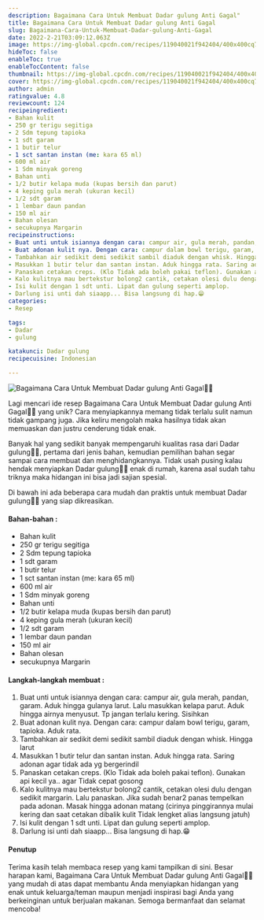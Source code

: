 ```yaml
---
description: Bagaimana Cara Untuk Membuat Dadar gulung Anti Gagal"
title: Bagaimana Cara Untuk Membuat Dadar gulung Anti Gagal
slug: Bagaimana-Cara-Untuk-Membuat-Dadar-gulung-Anti-Gagal
date: 2022-2-21T03:09:12.063Z
image: https://img-global.cpcdn.com/recipes/119040021f942404/400x400cq70/photo.jpg
hideToc: false
enableToc: true
enableTocContent: false
thumbnail: https://img-global.cpcdn.com/recipes/119040021f942404/400x400cq70/photo.jpg
cover: https://img-global.cpcdn.com/recipes/119040021f942404/400x400cq70/photo.jpg
author: admin
ratingvalue: 4.8
reviewcount: 124
recipeingredient:
- Bahan kulit
- 250 gr terigu segitiga
- 2 Sdm tepung tapioka
- 1 sdt garam
- 1 butir telur
- 1 sct santan instan (me: kara 65 ml)
- 600 ml air
- 1 Sdm minyak goreng
- Bahan unti
- 1/2 butir kelapa muda (kupas bersih dan parut)
- 4 keping gula merah (ukuran kecil)
- 1/2 sdt garam
- 1 lembar daun pandan
- 150 ml air
- Bahan olesan
- secukupnya Margarin
recipeinstructions:
- Buat unti untuk isiannya dengan cara: campur air, gula merah, pandan, garam. Aduk hingga gulanya larut. Lalu masukkan kelapa parut. Aduk hingga airnya menyusut. Tp jangan terlalu kering. Sisihkan
- Buat adonan kulit nya. Dengan cara: campur dalam bowl terigu, garam, tapioka. Aduk rata.
- Tambahkan air sedikit demi sedikit sambil diaduk dengan whisk. Hingga larut
- Masukkan 1 butir telur dan santan instan. Aduk hingga rata. Saring adonan agar tidak ada yg bergerindil
- Panaskan cetakan creps. (Klo Tidak ada boleh pakai teflon). Gunakan api kecil ya.. agar Tidak cepat gosong
- Kalo kulitnya mau bertekstur bolong2 cantik, cetakan olesi dulu dengan sedikit margarin. Lalu panaskan. Jika sudah benar2 panas tempelkan pada adonan. Masak hingga adonan matang (cirinya pinggirannya mulai kering dan saat cetakan dibalik kulit Tidak lengket alias langsung jatuh)
- Isi kulit dengan 1 sdt unti. Lipat dan gulung seperti amplop.
- Darlung isi unti dah siaapp... Bisa langsung di hap.😁
categories:
- Resep

tags:
- Dadar
- gulung

katakunci: Dadar gulung
recipecuisine: Indonesian

---
```


![Bagaimana Cara Untuk Membuat Dadar gulung Anti Gagal👩‍🍳](https://img-global.cpcdn.com/recipes/119040021f942404/400x400cq70/photo.jpg)

Lagi mencari ide resep Bagaimana Cara Untuk Membuat Dadar gulung Anti Gagal👩‍🍳 yang unik? Cara menyiapkannya memang tidak terlalu sulit namun tidak gampang juga. Jika keliru mengolah maka hasilnya tidak akan memuaskan dan justru cenderung tidak enak.

Banyak hal yang sedikit banyak mempengaruhi kualitas rasa dari Dadar gulung👩‍🍳, pertama dari jenis bahan, kemudian pemilihan bahan segar sampai cara membuat dan menghidangkannya. Tidak usah pusing kalau hendak menyiapkan Dadar gulung👩‍🍳 enak di rumah, karena asal sudah tahu triknya maka hidangan ini bisa jadi sajian spesial.

Di bawah ini ada beberapa cara mudah dan praktis untuk membuat Dadar gulung👩‍🍳 yang siap dikreasikan.

<!--inarticleads1-->

#### Bahan-bahan :

- Bahan kulit
- 250 gr terigu segitiga
- 2 Sdm tepung tapioka
- 1 sdt garam
- 1 butir telur
- 1 sct santan instan (me: kara 65 ml)
- 600 ml air
- 1 Sdm minyak goreng
- Bahan unti
- 1/2 butir kelapa muda (kupas bersih dan parut)
- 4 keping gula merah (ukuran kecil)
- 1/2 sdt garam
- 1 lembar daun pandan
- 150 ml air
- Bahan olesan
- secukupnya Margarin

<!--inarticleads2-->

#### Langkah-langkah membuat :

1. Buat unti untuk isiannya dengan cara: campur air, gula merah, pandan, garam. Aduk hingga gulanya larut. Lalu masukkan kelapa parut. Aduk hingga airnya menyusut. Tp jangan terlalu kering. Sisihkan
1. Buat adonan kulit nya. Dengan cara: campur dalam bowl terigu, garam, tapioka. Aduk rata.
1. Tambahkan air sedikit demi sedikit sambil diaduk dengan whisk. Hingga larut
1. Masukkan 1 butir telur dan santan instan. Aduk hingga rata. Saring adonan agar tidak ada yg bergerindil
1. Panaskan cetakan creps. (Klo Tidak ada boleh pakai teflon). Gunakan api kecil ya.. agar Tidak cepat gosong
1. Kalo kulitnya mau bertekstur bolong2 cantik, cetakan olesi dulu dengan sedikit margarin. Lalu panaskan. Jika sudah benar2 panas tempelkan pada adonan. Masak hingga adonan matang (cirinya pinggirannya mulai kering dan saat cetakan dibalik kulit Tidak lengket alias langsung jatuh)
1. Isi kulit dengan 1 sdt unti. Lipat dan gulung seperti amplop.
1. Darlung isi unti dah siaapp... Bisa langsung di hap.😁

#### Penutup

Terima kasih telah membaca resep yang kami tampilkan di sini. Besar harapan kami, Bagaimana Cara Untuk Membuat Dadar gulung Anti Gagal👩‍🍳 yang mudah di atas dapat membantu Anda menyiapkan hidangan yang enak untuk keluarga/teman maupun menjadi inspirasi bagi Anda yang berkeinginan untuk berjualan makanan. Semoga bermanfaat dan selamat mencoba!